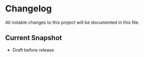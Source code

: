 # Changelog
All notable changes to this project will be documented in this file.

## Current Snapshot

* Draft before release

